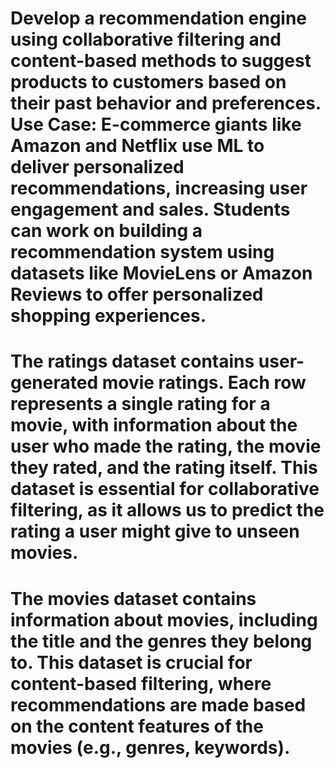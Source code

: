 # Develop a recommendation engine using collaborative filtering and content-based methods to suggest products to customers based on their past behavior and preferences. Use Case: E-commerce giants like Amazon and Netflix use ML to deliver personalized recommendations, increasing user engagement and sales. Students can work on building a recommendation system using datasets like MovieLens or Amazon Reviews to offer personalized shopping experiences.

# The ratings dataset contains user-generated movie ratings. Each row represents a single rating for a movie, with information about the user who made the rating, the movie they rated, and the rating itself. This dataset is essential for collaborative filtering, as it allows us to predict the rating a user might give to unseen movies.

# The movies dataset contains information about movies, including the title and the genres they belong to. This dataset is crucial for content-based filtering, where recommendations are made based on the content features of the movies (e.g., genres, keywords).
